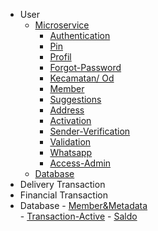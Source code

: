 <!-- docs/_sidebar.md -->
- User
    - [Microservice](/)
      - [Authentication](authentication.md)
      - [Pin](pin.md)
      - [Profil](profil.md)
      - [Forgot-Password](forgot-password.md)
      - [Kecamatan/ Od](kecamatan.md)
      - [Member](member.md)
      - [Suggestions](suggestions.md)
      - [Address](address.md)
      - [Activation](activation.md)
      - [Sender-Verification](sender-verfication.md)
      - [Validation](validation.md)
      - [Whatsapp](whatsapp.md)
      - [Access-Admin](access-admin.md)
    - [Database](/)
- Delivery Transaction
- Financial Transaction
- Database
      - [Member&Metadata](member&metadata.md)  
      - [Transaction-Active](transactionactive.md)
      - [Saldo](saldo.md)

